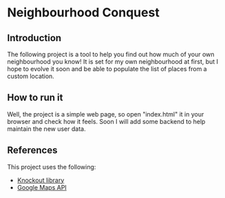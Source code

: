 # Neighbourhood Conquest

## Introduction

The following project is a tool to help you find out how much of your own
neighbourhood you know!
It is set for my own neighbourhood at first, but I hope to evolve it soon and
be able to populate the list of places from a custom location.

## How to run it

Well, the project is a simple web page, so open "index.html" it in your browser
and check how it feels.
Soon I will add some backend to help maintain the new user data.

## References

This project uses the following:

* [Knockout library](http://knockoutjs.com/index.html)
* [Google Maps API](https://developers.google.com/maps/)
